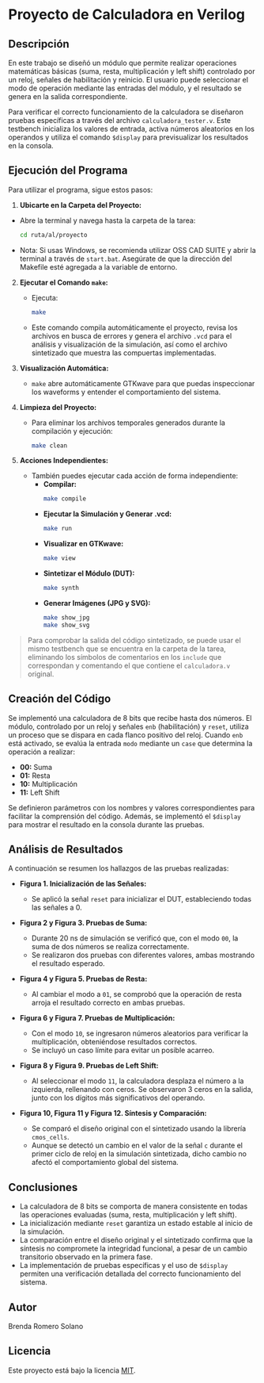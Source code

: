 # Proyecto de Calculadora en Verilog

## Descripción

En este trabajo se diseñó un módulo que permite realizar operaciones matemáticas básicas (suma, resta, multiplicación y left shift) controlado por un reloj, señales de habilitación y reinicio. El usuario puede seleccionar el modo de operación mediante las entradas del módulo, y el resultado se genera en la salida correspondiente.

Para verificar el correcto funcionamiento de la calculadora se diseñaron pruebas específicas a través del archivo `calculadora_tester.v`. Este testbench inicializa los valores de entrada, activa números aleatorios en los operandos y utiliza el comando `$display` para previsualizar los resultados en la consola.

## Ejecución del Programa

Para utilizar el programa, sigue estos pasos:

1.  **Ubicarte en la Carpeta del Proyecto:**
   - Abre la terminal y navega hasta la carpeta de la tarea:
     ```sh
     cd ruta/al/proyecto
     ```
   - Nota: Si usas Windows, se recomienda utilizar OSS CAD SUITE y abrir la terminal a través de `start.bat`. Asegúrate de que la dirección del Makefile esté agregada a la variable de entorno.

2. **Ejecutar el Comando `make`:**
   - Ejecuta:
     ```sh
     make
     ```
   - Este comando compila automáticamente el proyecto, revisa los archivos en busca de errores y genera el archivo `.vcd` para el análisis y visualización de la simulación, así como el archivo sintetizado que muestra las compuertas implementadas.

3. **Visualización Automática:**
   - `make` abre automáticamente GTKwave para que puedas inspeccionar los waveforms y entender el comportamiento del sistema.

4. **Limpieza del Proyecto:**
   - Para eliminar los archivos temporales generados durante la compilación y ejecución:
     ```sh
     make clean
     ```

5. **Acciones Independientes:**
   - También puedes ejecutar cada acción de forma independiente:
     - **Compilar:**  
       ```sh
       make compile
       ```
     - **Ejecutar la Simulación y Generar .vcd:**  
       ```sh
       make run
       ```
     - **Visualizar en GTKwave:**  
       ```sh
       make view
       ```
     - **Sintetizar el Módulo (DUT):**  
       ```sh
       make synth
       ```
     - **Generar Imágenes (JPG y SVG):**  
       ```sh
       make show_jpg
       make show_svg
       ```

> Para comprobar la salida del código sintetizado, se puede usar el mismo testbench que se encuentra en la carpeta de la tarea, eliminando los símbolos de comentarios en los `include` que correspondan y comentando el que contiene el `calculadora.v` original.

## Creación del Código

Se implementó una calculadora de 8 bits que recibe hasta dos números. El módulo, controlado por un reloj y señales `enb` (habilitación) y `reset`, utiliza un proceso que se dispara en cada flanco positivo del reloj. Cuando `enb` está activado, se evalúa la entrada `modo` mediante un `case` que determina la operación a realizar:
- **00:** Suma
- **01:** Resta
- **10:** Multiplicación
- **11:** Left Shift

Se definieron parámetros con los nombres y valores correspondientes para facilitar la comprensión del código. Además, se implementó el `$display` para mostrar el resultado en la consola durante las pruebas.

## Análisis de Resultados

A continuación se resumen los hallazgos de las pruebas realizadas:

- **Figura 1. Inicialización de las Señales:**
  - Se aplicó la señal `reset` para inicializar el DUT, estableciendo todas las señales a 0.

- **Figura 2 y Figura 3. Pruebas de Suma:**
  - Durante 20 ns de simulación se verificó que, con el modo `00`, la suma de dos números se realiza correctamente.
  - Se realizaron dos pruebas con diferentes valores, ambas mostrando el resultado esperado.

- **Figura 4 y Figura 5. Pruebas de Resta:**
  - Al cambiar el modo a `01`, se comprobó que la operación de resta arroja el resultado correcto en ambas pruebas.

- **Figura 6 y Figura 7. Pruebas de Multiplicación:**
  - Con el modo `10`, se ingresaron números aleatorios para verificar la multiplicación, obteniéndose resultados correctos.
  - Se incluyó un caso límite para evitar un posible acarreo.

- **Figura 8 y Figura 9. Pruebas de Left Shift:**
  - Al seleccionar el modo `11`, la calculadora desplaza el número a la izquierda, rellenando con ceros. Se observaron 3 ceros en la salida, junto con los dígitos más significativos del operando.

- **Figura 10, Figura 11 y Figura 12. Síntesis y Comparación:**
  - Se comparó el diseño original con el sintetizado usando la librería `cmos_cells`.
  - Aunque se detectó un cambio en el valor de la señal `c` durante el primer ciclo de reloj en la simulación sintetizada, dicho cambio no afectó el comportamiento global del sistema.

## Conclusiones

- La calculadora de 8 bits se comporta de manera consistente en todas las operaciones evaluadas (suma, resta, multiplicación y left shift).
- La inicialización mediante `reset` garantiza un estado estable al inicio de la simulación.
- La comparación entre el diseño original y el sintetizado confirma que la síntesis no compromete la integridad funcional, a pesar de un cambio transitorio observado en la primera fase.
- La implementación de pruebas específicas y el uso de `$display` permiten una verificación detallada del correcto funcionamiento del sistema.

## Autor

Brenda Romero Solano

## Licencia

Este proyecto está bajo la licencia [MIT](https://opensource.org/licenses/MIT).
